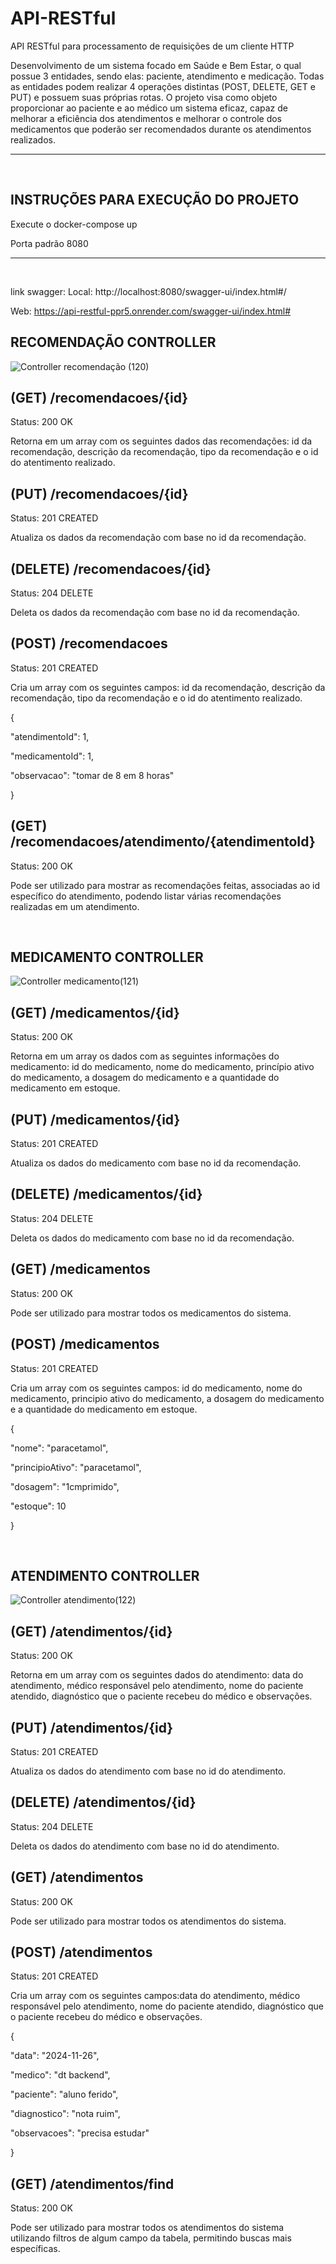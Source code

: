 # API-RESTful
API RESTful para processamento de requisições de um cliente HTTP

Desenvolvimento de um sistema focado em Saúde e Bem Estar, o qual possue 3 entidades, sendo elas: paciente, atendimento e medicação. Todas as entidades podem realizar 4 operações distintas (POST, DELETE, GET e PUT) e possuem suas próprias rotas. O projeto visa como objeto proporcionar ao paciente e ao médico um sistema eficaz, capaz de melhorar a eficiência dos atendimentos e melhorar o controle dos medicamentos que poderão ser recomendados durante os atendimentos realizados.

___

<br/>

<h2>INSTRUÇÕES PARA EXECUÇÃO DO PROJETO </h2>
Execute o docker-compose up

Porta padrão 8080

___

<br/>

link swagger:
Local: http://localhost:8080/swagger-ui/index.html#/

Web: https://api-restful-ppr5.onrender.com/swagger-ui/index.html#


<h2>RECOMENDAÇÃO CONTROLLER</h2>

![Controller recomendação (120)](https://github.com/user-attachments/assets/4e2609fb-6d42-4d7e-94e4-79af46a6eabb)
## (GET) /recomendacoes/{id}
Status: 200 OK

Retorna em um array com os seguintes dados das recomendações: id da recomendação, descrição da recomendação, tipo da recomendação e o id do atentimento realizado.
  
## (PUT) /recomendacoes/{id}
Status: 201 CREATED

Atualiza os dados da recomendação com base no id da recomendação.

## (DELETE) /recomendacoes/{id}
Status: 204 DELETE

Deleta os dados da recomendação com base no id da recomendação.

## (POST) /recomendacoes
Status: 201 CREATED

Cria um array com os seguintes campos: id da recomendação, descrição da recomendação, tipo da recomendação e o id do atentimento realizado.

{

  "atendimentoId": 1,
  
  "medicamentoId": 1,
  
  "observacao": "tomar de 8 em 8 horas"
  
}

## (GET) /recomendacoes/atendimento/{atendimentoId}
Status: 200 OK

Pode ser utilizado para mostrar as recomendações feitas, associadas ao id específico do atendimento, podendo listar várias recomendações realizadas em um atendimento.

<br/>

<h2>MEDICAMENTO CONTROLLER</h2>

![Controller medicamento(121)](https://github.com/user-attachments/assets/1d220bd3-b1ac-41de-aabc-ca20f576ad66)

## (GET) /medicamentos/{id}
Status: 200 OK

Retorna em um array os dados com as seguintes informações do medicamento: id do medicamento, nome do medicamento, princípio ativo do medicamento, a dosagem do medicamento e a quantidade do medicamento em estoque.

## (PUT) /medicamentos/{id}
Status: 201 CREATED

Atualiza os dados do medicamento com base no id da recomendação.

## (DELETE) /medicamentos/{id}
Status: 204 DELETE

Deleta os dados do medicamento com base no id da recomendação.

## (GET) /medicamentos
Status: 200 OK

Pode ser utilizado para mostrar todos os medicamentos do sistema.

## (POST) /medicamentos
Status: 201 CREATED

Cria um array com os seguintes campos: id  do medicamento, nome do medicamento, principio ativo do medicamento, a dosagem do medicamento e a quantidade do medicamento em estoque.

{

  "nome": "paracetamol",
  
  "principioAtivo": "paracetamol",
  
  "dosagem": "1cmprimido",
  
  "estoque": 10
  
}

<br/>

<h2>ATENDIMENTO CONTROLLER</h2>

![Controller atendimento(122)](https://github.com/user-attachments/assets/9a756914-1970-47c2-ae0a-c15dc65a742c)

## (GET) /atendimentos/{id}
Status: 200 OK

Retorna em um array com os seguintes dados do atendimento: data do atendimento, médico responsável pelo atendimento, nome do paciente atendido, diagnóstico que o paciente recebeu do médico e observações.

## (PUT) /atendimentos/{id}
Status: 201 CREATED

Atualiza os dados do atendimento com base no id do atendimento.

## (DELETE) /atendimentos/{id}
Status: 204 DELETE

Deleta os dados do atendimento com base no id do atendimento.

## (GET) /atendimentos
Status: 200 OK

Pode ser utilizado para mostrar todos os atendimentos do sistema.

## (POST) /atendimentos
Status: 201 CREATED

Cria um array com os seguintes campos:data do atendimento, médico responsável pelo atendimento, nome do paciente atendido, diagnóstico que o paciente recebeu do médico e observações.

{

  "data": "2024-11-26",
  
  "medico": "dt backend",
  
  "paciente": "aluno ferido",
  
  "diagnostico": "nota ruim",
  
  "observacoes": "precisa estudar"
  
}

## (GET) /atendimentos/find
Status: 200 OK

Pode ser utilizado para mostrar todos os atendimentos do sistema utilizando filtros de algum campo da tabela, permitindo buscas mais específicas.
